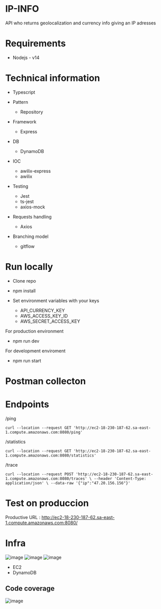 # IP-INFO
API who returns geolocalization and currency info giving an IP adresses

# Requirements

- Nodejs - v14

# Technical information

- Typescript

- Pattern
   - Repository

- Framework
  - Express

- DB
  - DynamoDB

- IOC
  - awilix-express
  - awilix

- Testing
  - Jest
  - ts-jest
  - axios-mock

- Requests handling
  - Axios

- Branching model
  - gitflow

# Run locally

* Clone repo

* npm install

* Set environment variables with your keys 
  * API_CURRENCY_KEY 
  * AWS_ACCESS_KEY_ID
  * AWS_SECRET_ACCESS_KEY

For production environment
* npm run dev

For development enviroment
* npm run start


# Postman collecton

# Endpoints

/ping

` curl --location --request GET 'http://ec2-18-230-187-62.sa-east-1.compute.amazonaws.com:8080/ping' `

/statistics
 
` curl --location --request GET 'http://ec2-18-230-187-62.sa-east-1.compute.amazonaws.com:8080/statistics' `

/trace
 
` curl --location --request POST 'http://ec2-18-230-187-62.sa-east-1.compute.amazonaws.com:8080/traces' \
--header 'Content-Type: application/json' \
--data-raw '{"ip":"47.20.156.156"}' `

# Test on produccion

Productive URL : http://ec2-18-230-187-62.sa-east-1.compute.amazonaws.com:8080/

# Infra

![image](https://user-images.githubusercontent.com/46901057/190286706-2b2e6fea-a279-46b9-9474-1a1bd467c0fd.png)
![image](https://user-images.githubusercontent.com/46901057/190286726-d501985f-5ef7-41af-990b-c2cfe63765ca.png)
![image](https://user-images.githubusercontent.com/46901057/190286745-3f58f0eb-0b72-4dbe-bb79-a93387fc9f13.png)

- EC2 
- DynamoDB

## Code coverage
![image](https://user-images.githubusercontent.com/46901057/190286873-9cbf4fec-800c-47ae-b3b6-66126b8e5b40.png)








